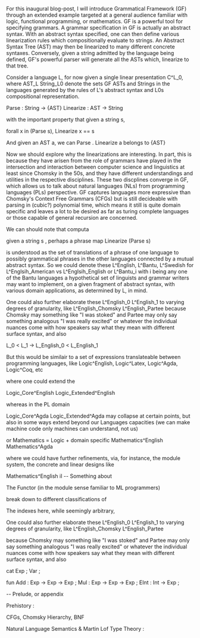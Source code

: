
For this inaugural blog-post, I will introduce Grammatical Framework (GF)
through an extended example targeted at a general audience familiar with logic,
functional programming, or mathematics. GF is a powerful tool for specifying
grammars. A grammar specification in GF is actually an abstract syntax. With an
abstract syntax specified, one can then define various linearization rules
which compositionally evaluate to strings. An Abstract Syntax Tree (AST) may
then be linearized to many different concrete syntaxes.  Conversely, given a
string admitted by the language being defined, GF's powerful parser will
generate all the ASTs which, linearize to that tree.

Consider a language L, for now given a single linear presentation C^L_0, where AST_L String_L0 denote the sets GF ASTs and Strings in the languages generated by the rules of L's abstract syntax and L0s compositional representation.

  Parse : String -> {AST}
  Linearize : AST -> String

with the important property that given a string s,

  forall x in (Parse s), Linearize x == s

And given an AST a, we can 
  Parse . Linearize a belongs to {AST}


Now we should explore why the linearizations are interesting. In part, this is
because they have arisen from the role of grammars have played in the
intersection and interaction between computer science and linguistics at least
since Chomsky in the 50s, and they have different understandings and utilities
in the respective disciplines. These two discplines converge in GF, which
allows us to talk about natural languages (NLs) from programming languages
(PLs) perspective. GF captures languages more expressive than Chomsky's Context
Free Grammars (CFGs) but is still decideable with parsing in (cubic?)
polynomial time, which means it still is quite domain specific and leaves a lot
to be desired as far as turing complete languages or those capable of general
recursion are concerned.

We can should note that computa

  given a string s , perhaps a phrase 
  map Linearize (Parse s)
  
is understood as the set of translations of a phrase of one language to
possibly grammatical phrases in the other languages connected by a mutual
abstract syntax. So we could denote these L^English, L^Bantu, L^Swedish for
L^Englsih_American vs L^Englsih_English or L^Bantu_i with i being any one of
the Bantu languages a hypothetical set of linguists and grammar writers may
want to implement, on a given fragment of abstract syntax, with various domain
applications, as determined by L, in mind.

  One could also further elaborate these L^English_0 L^English_1 to varying degrees of granularity, like L^English_Chomsky L^English_Partee 
  because Chomsky may something like "I was stoked" and Partee may only say something analogous "I was really excited" or whatever the individual nuances come with how speakers say what they mean with different surface syntax, and also 

  L_0 < L_1 -> L_English_0 < L_English_1

But this would be similair to a set of expressions translateable between programming languages,
like Logic^English, Logic^Latex, Logic^Agda, Logic^Coq, etc



where one could extend the 

Logic_Core^English 
Logic_Extended^English 

whereas in the PL domain 

Logic_Core^Agda Logic_Extended^Agda may collapse at certain points, but also in
some ways extend beyond our Languages capacities (we can make machine code only
machines can understand, not us)

or Mathematics = Logic + domain specific Mathematics^English Mathematics^Agda

where we could have further refinements, via, for instance, the module system, the concrete and linear designs like 

Mathematics^English
iI
-- Something about 

  The Functor (in the module sense familiar to ML programmers) 

  break down to different classifications of 

  The indexes here, while seemingly arbitrary, 

  One could also further elaborate these L^English_0 L^English_1 to varying degrees of granularity, like L^English_Chomsky L^English_Partee 

  because Chomsky may something like "I was stoked" and Partee may only say something analogous "I was really excited" or whatever the individual nuances come with how speakers say what they mean with different surface syntax, and also 






cat
  Exp ; Var ;

fun
  Add  : Exp -> Exp -> Exp ;
  Mul  : Exp -> Exp -> Exp ;
  EInt : Int -> Exp ;




-- Prelude, or appendix

Prehistory : 

CFGs, Chomsky Hierarchy, BNF 

Natural Language Semantics & Martin Lof Type Theory : 



